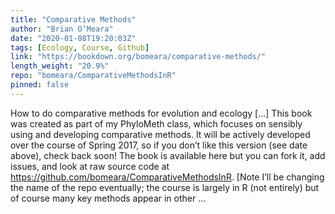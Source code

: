 ```yaml
---
title: "Comparative Methods"
author: "Brian O’Meara"
date: "2020-01-08T19:20:03Z"
tags: [Ecology, Course, Github]
link: "https://bookdown.org/bomeara/comparative-methods/"
length_weight: "20.9%"
repo: "bomeara/ComparativeMethodsInR"
pinned: false
---
```


How to do comparative methods for evolution and ecology [...] This book was created as part of my PhyloMeth class, which focuses on sensibly using and developing comparative methods. It will be actively developed over the course of Spring 2017, so if you don’t like this version (see date above), check back soon! The book is available here but you can fork it, add issues, and look at raw source code at https://github.com/bomeara/ComparativeMethodsInR. [Note I’ll be changing the name of the repo eventually; the course is largely in R (not entirely) but of course many key methods appear in other  ...
